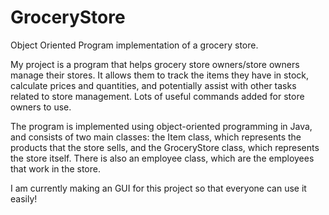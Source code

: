 # GroceryStore
Object Oriented Program implementation of a grocery store.

My project is a program that helps grocery store owners/store owners manage their stores. It allows them to track the items they have in stock, calculate prices and quantities, and potentially assist with other tasks related to store management. Lots of useful commands added for store owners to use. 

The program is implemented using object-oriented programming in Java, and consists of two main classes: the Item class, which represents the products that the store sells, and the GroceryStore class, which represents the store itself. There is also an employee class, which are the employees that work in the store.

I am currently making an GUI for this project so that everyone can use it easily!

